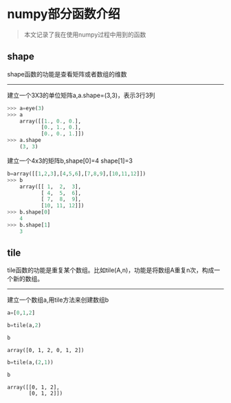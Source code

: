 
# numpy部分函数介绍
> 本文记录了我在使用numpy过程中用到的函数

## shape
shape函数的功能是查看矩阵或者数组的维数
***

建立一个3X3的单位矩阵a,a.shape=(3,3)，表示3行3列


```python
>>> a=eye(3)
>>> a
    array([[1., 0., 0.],
           [0., 1., 0.],
           [0., 0., 1.]])
>>> a.shape
    (3, 3)
```
建立一个4x3的矩阵b,shape[0]=4 shape[1]=3 


```python
b=array([[1,2,3],[4,5,6],[7,8,9],[10,11,12]])
>>> b
    array([[ 1,  2,  3],
           [ 4,  5,  6],
           [ 7,  8,  9],
           [10, 11, 12]])
>>> b.shape[0]
    4
>>> b.shape[1]
    3
```


## tile
tile函数的功能是重复某个数组。比如tile(A,n)，功能是将数组A重复n次，构成一个新的数组。
***

建立一个数组a,用tile方法来创建数组b


```python
a=[0,1,2]
```


```python
b=tile(a,2)
```


```python
b
```




    array([0, 1, 2, 0, 1, 2])




```python
b=tile(a,(2,1))
```


```python
b
```




    array([[0, 1, 2],
           [0, 1, 2]])


